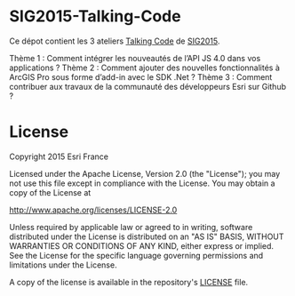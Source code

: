 # SIG2015-Talking-Code

Ce dépot contient les 3 ateliers [Talking Code](http://sig2015.esrifrance.fr/Talking-Code.aspx) de [SIG2015](http://sig2015.esrifrance.fr/).

Thème 1 : Comment intégrer les nouveautés de l’API JS 4.0 dans vos applications ?
Thème 2 : Comment ajouter des nouvelles fonctionnalités à ArcGIS Pro sous forme d’add-in avec le SDK .Net ?
Thème 3 : Comment contribuer aux travaux de la communauté des développeurs Esri sur Github ?

# License
Copyright 2015 Esri France

Licensed under the Apache License, Version 2.0 (the "License");
you may not use this file except in compliance with the License.
You may obtain a copy of the License at

http://www.apache.org/licenses/LICENSE-2.0

Unless required by applicable law or agreed to in writing, software
distributed under the License is distributed on an "AS IS" BASIS,
WITHOUT WARRANTIES OR CONDITIONS OF ANY KIND, either express or implied.
See the License for the specific language governing permissions and
limitations under the License.

A copy of the license is available in the repository's
[LICENSE](LICENSE) file.
